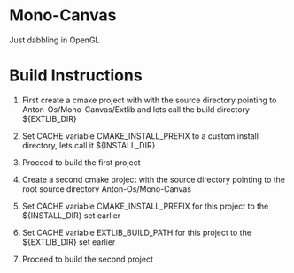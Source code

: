 # Mono-Canvas
Just dabbling in OpenGL

# Build Instructions

1. First create a cmake project with with the source directory pointing to Anton-Os/Mono-Canvas/Extlib and lets call the build directory ${EXTLIB_DIR}
2. Set CACHE variable CMAKE_INSTALL_PREFIX to a custom install directory, lets call it ${INSTALL_DIR}
3. Proceed to build the first project

4. Create a second cmake project with the source directory pointing to the root source directory Anton-Os/Mono-Canvas
5. Set CACHE variable CMAKE_INSTALL_PREFIX for this project to the ${INSTALL_DIR} set earlier
6. Set CACHE variable EXTLIB_BUILD_PATH for this project to the ${EXTLIB_DIR} set earlier
7. Proceed to build the second project
